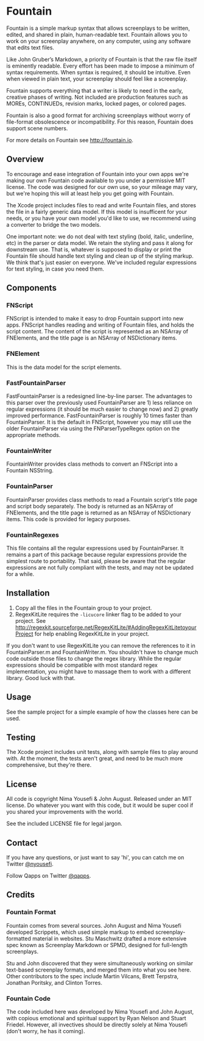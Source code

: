 # Fountain

Fountain is a simple markup syntax that allows screenplays to be written, edited, and shared in plain, human-readable text. Fountain allows you to work on your screenplay anywhere, on any computer, using any software that edits text files.

Like John Gruber’s Markdown, a priority of Fountain is that the raw file itself is eminently readable. Every effort has been made to impose a minimum of syntax requirements. When syntax is required, it should be intuitive. Even when viewed in plain text, your screenplay should feel like a screenplay.

Fountain supports everything that a writer is likely to need in the early, creative phases of writing. Not included are production features such as MOREs, CONTINUEDs, revision marks, locked pages, or colored pages.

Fountain is also a good format for archiving screenplays without worry of file-format obsolescence or incompatibility. For this reason, Fountain does support scene numbers.

For more details on Fountain see http://fountain.io.

## Overview

To encourage and ease integration of Fountain into your own apps we're making our own Fountain code available to you under a permissive MIT license. The code was designed for our own use, so your mileage may vary, but we're hoping this will at least help you get going with Fountain.

The Xcode project includes files to read and write Fountain files, and stores the file in a fairly generic data model. If this model is insufficent for your needs, or you have your own model you'd like to use, we recommend using a converter to bridge the two models.

One important note: we do not deal with text styling (bold, italic, underline, etc) in the parser or data model. We retain the styling and pass it along for downstream use. That is, whatever is supposed to display or print the Fountain file should handle text styling and clean up of the styling markup. We think that's just easier on everyone. We've included regular expressions for text styling, in case you need them.

## Components

### FNScript

FNScript is intended to make it easy to drop Fountain support into new apps. FNScript handles reading and writing of Fountain files, and holds the script content. The content of the script is represented as an NSArray of FNElements, and the title page is an NSArray of NSDictionary items.

### FNElement

This is the data model for the script elements.

### FastFountainParser

FastFountainParser is a redesigned line-by-line parser. The advantages to this parser over the previously used FountainParser are 1) less reliance on regular expressions (it should be much easier to change now) and 2) greatly improved performance. FastFountainParser is roughly 10 times faster than FountainParser. It is the default in FNScript, however you may still use the older FountainParser via using the FNParserTypeRegex option on the appropriate methods.

### FountainWriter

FountainWriter provides class methods to convert an FNScript into a Fountain NSString.

### FountainParser

FountainParser provides class methods to read a Fountain script's title page and script body separately. The body is returned as an NSArray of FNElements, and the title page is returned as an NSArray of NSDictionary items. This code is provided for legacy purposes.

### FountainRegexes

This file contains all the regular expressions used by FountainParser. It remains a part of this package because regular expressions provide the simplest route to portability. That said, please be aware that the regular expressions are not fully compliant with the tests, and may not be updated for a while.

## Installation

1. Copy all the files in the Fountain group to your project.
2. RegexKitLite requires the `-licucore` linker flag to be added to your project. See http://regexkit.sourceforge.net/RegexKitLite/#AddingRegexKitLitetoyourProject for help enabling RegexKitLite in your project.

If you don't want to use RegexKitLite you can remove the references to it in FountainParser.m and FountainWriter.m. You shouldn't have to change much code outside those files to change the regex library. While the regular expressions should be compatible with most standard regex implementation, you might have to massage them to work with a different library. Good luck with that.

## Usage

See the sample project for a simple example of how the classes here can be used.

## Testing

The Xcode project includes unit tests, along with sample files to play around with. At the moment, the tests aren't great, and need to be much more comprehensive, but they're there.

## License

All code is copyright Nima Yousefi &amp; John August. Released under an MIT license. Do whatever you want with this code, but it would be super cool if you shared your improvements with the world.

See the included LICENSE file for legal jargon.

## Contact

If you have any questions, or just want to say 'hi', you can catch me on Twitter [@nyousefi](http://twitter.com/nyousefi).

Follow Qapps on Twitter [@qapps](http://twitter.com/qapps).


## Credits

### Fountain Format

Fountain comes from several sources. John August and Nima Yousefi developed Scrippets, which used simple markup to embed screenplay-formatted material in websites. Stu Maschwitz drafted a more extensive spec known as Screenplay Markdown or SPMD, designed for full-length screenplays.

Stu and John discovered that they were simultaneously working on similar text-based screenplay formats, and merged them into what you see here. Other contributors to the spec include Martin Vilcans, Brett Terpstra, Jonathan Poritsky, and Clinton Torres.

### Fountain Code

The code included here was developed by Nima Yousefi and John August, with copious emotional and spiritual support by Ryan Nelson and Stuart Friedel. However, all invectives should be directly solely at Nima Yousefi (don't worry, he has it coming).